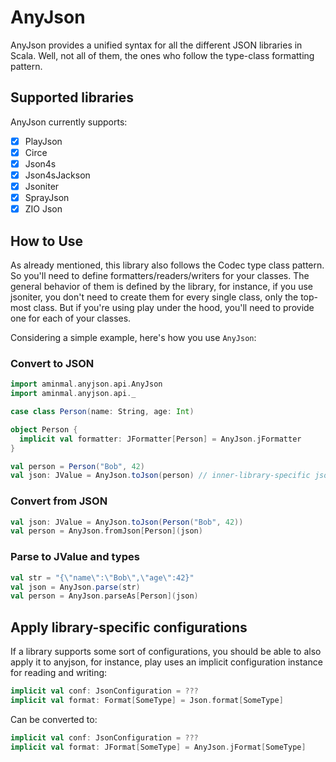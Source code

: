 # AnyJson

AnyJson provides a unified syntax for all the different JSON libraries in Scala.
Well, not all of them, the ones who follow the type-class formatting pattern.

## Supported libraries
AnyJson currently supports:

- [X] PlayJson
- [X] Circe
- [X] Json4s
- [X] Json4sJackson
- [X] Jsoniter
- [X] SprayJson
- [X] ZIO Json

## How to Use
As already mentioned, this library also follows the Codec type class pattern.
So you'll need to define formatters/readers/writers for your classes. 
The general behavior of them is defined by the library, for instance, if you use jsoniter,
you don't need to create them for every single class, only the top-most class.
But if you're using play under the hood, you'll need to provide one for each of your classes.


Considering a simple example, here's how you use `AnyJson`:

### Convert to JSON
```scala
import aminmal.anyjson.api.AnyJson
import aminmal.anyjson.api._

case class Person(name: String, age: Int)

object Person {
  implicit val formatter: JFormatter[Person] = AnyJson.jFormatter
}

val person = Person("Bob", 42)
val json: JValue = AnyJson.toJson(person) // inner-library-specific json AST representing {"name":"Bob,"age":42}
```

### Convert from JSON
```scala
val json: JValue = AnyJson.toJson(Person("Bob", 42))
val person = AnyJson.fromJson[Person](json)
```

### Parse to JValue and types
```scala
val str = "{\"name\":\"Bob\",\"age\":42}"
val json = AnyJson.parse(str)
val person = AnyJson.parseAs[Person](json)
```

## Apply library-specific configurations
If a library supports some sort of configurations, you should be able to also apply it to anyjson, for instance,
play uses an implicit configuration instance for reading and writing:
```scala
implicit val conf: JsonConfiguration = ???
implicit val format: Format[SomeType] = Json.format[SomeType]
```
Can be converted to:
```scala
implicit val conf: JsonConfiguration = ???
implicit val format: JFormat[SomeType] = AnyJson.jFormat[SomeType]
```
